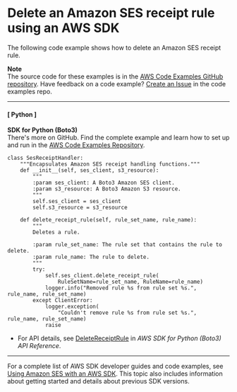 # Delete an Amazon SES receipt rule using an AWS SDK<a name="example_ses_DeleteReceiptRule_section"></a>

The following code example shows how to delete an Amazon SES receipt rule\.

**Note**  
The source code for these examples is in the [AWS Code Examples GitHub repository](https://github.com/awsdocs/aws-doc-sdk-examples)\. Have feedback on a code example? [Create an Issue](https://github.com/awsdocs/aws-doc-sdk-examples/issues/new/choose) in the code examples repo\. 

------
#### [ Python ]

**SDK for Python \(Boto3\)**  
 There's more on GitHub\. Find the complete example and learn how to set up and run in the [AWS Code Examples Repository](https://github.com/awsdocs/aws-doc-sdk-examples/tree/main/python/example_code/ses#code-examples)\. 
  

```
class SesReceiptHandler:
    """Encapsulates Amazon SES receipt handling functions."""
    def __init__(self, ses_client, s3_resource):
        """
        :param ses_client: A Boto3 Amazon SES client.
        :param s3_resource: A Boto3 Amazon S3 resource.
        """
        self.ses_client = ses_client
        self.s3_resource = s3_resource

    def delete_receipt_rule(self, rule_set_name, rule_name):
        """
        Deletes a rule.

        :param rule_set_name: The rule set that contains the rule to delete.
        :param rule_name: The rule to delete.
        """
        try:
            self.ses_client.delete_receipt_rule(
                RuleSetName=rule_set_name, RuleName=rule_name)
            logger.info("Removed rule %s from rule set %s.", rule_name, rule_set_name)
        except ClientError:
            logger.exception(
                "Couldn't remove rule %s from rule set %s.", rule_name, rule_set_name)
            raise
```
+  For API details, see [DeleteReceiptRule](https://docs.aws.amazon.com/goto/boto3/email-2010-12-01/DeleteReceiptRule) in *AWS SDK for Python \(Boto3\) API Reference*\. 

------

For a complete list of AWS SDK developer guides and code examples, see [Using Amazon SES with an AWS SDK](sdk-general-information-section.md)\. This topic also includes information about getting started and details about previous SDK versions\.